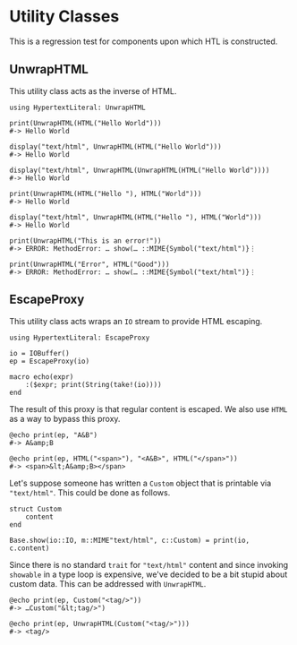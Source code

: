 # Utility Classes

This is a regression test for components upon which HTL is constructed.

## UnwrapHTML

This utility class acts as the inverse of HTML.

    using HypertextLiteral: UnwrapHTML

    print(UnwrapHTML(HTML("Hello World")))
    #-> Hello World

    display("text/html", UnwrapHTML(HTML("Hello World")))
    #-> Hello World

    display("text/html", UnwrapHTML(UnwrapHTML(HTML("Hello World"))))
    #-> Hello World

    print(UnwrapHTML(HTML("Hello "), HTML("World")))
    #-> Hello World

    display("text/html", UnwrapHTML(HTML("Hello "), HTML("World")))
    #-> Hello World

    print(UnwrapHTML("This is an error!"))
    #-> ERROR: MethodError: … show(… ::MIME{Symbol("text/html")}⋮

    print(UnwrapHTML("Error", HTML("Good")))
    #-> ERROR: MethodError: … show(… ::MIME{Symbol("text/html")}⋮

## EscapeProxy

This utility class acts wraps an `IO` stream to provide HTML escaping.

    using HypertextLiteral: EscapeProxy
    
    io = IOBuffer()
    ep = EscapeProxy(io)

    macro echo(expr)
        :($expr; print(String(take!(io))))
    end

The result of this proxy is that regular content is escaped. We also use
`HTML` as a way to bypass this proxy.


    @echo print(ep, "A&B")
    #-> A&amp;B

    @echo print(ep, HTML("<span>"), "<A&B>", HTML("</span>"))
    #-> <span>&lt;A&amp;B></span>

Let's suppose someone has written a `Custom` object that is printable
via `"text/html"`. This could be done as follows.

    struct Custom
        content
    end

    Base.show(io::IO, m::MIME"text/html", c::Custom) = print(io, c.content)

Since there is no standard `trait` for `"text/html"` content and since
invoking `showable` in a type loop is expensive, we've decided to be a
bit stupid about custom data. This can be addressed with `UnwrapHTML`.

    @echo print(ep, Custom("<tag/>"))
    #-> …Custom("&lt;tag/>")

    @echo print(ep, UnwrapHTML(Custom("<tag/>")))
    #-> <tag/>

